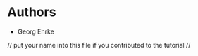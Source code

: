 Authors
=======

* Georg Ehrke


// put your name into this file if you contributed to the tutorial //